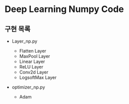 
# Deep Learning Numpy Code

## 구현 목록

- Layer_np.py
  - Flatten Layer
  - MaxPool Layer
  - Linear Layer
  - ReLU Layer
  - Conv2d Layer
  - LogsoftMax Layer

- optimizer_np.py
  - Adam 